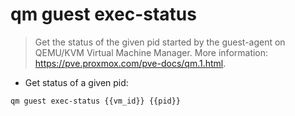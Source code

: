 # qm guest exec-status

> Get the status of the given pid started by the guest-agent on QEMU/KVM Virtual Machine Manager.
> More information: <https://pve.proxmox.com/pve-docs/qm.1.html>.

- Get status of a given pid:

`qm guest exec-status {{vm_id}} {{pid}}`
